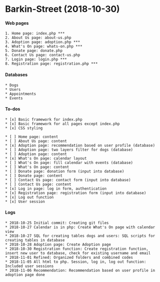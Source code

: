 # Barkin-Street (2018-10-30)

#### Web pages
	1. Home page: index.php ***
	2. About Us page: about-us.php
	3. Adoption page: adoption.php ***
	4. What's On page: whats-on.php ***
	5. Donate page: donate.php
	6. Contact Us page: contact-us.php
	7. Login page: login.php ***
	8. Registration page: registration.php ***

#### Databases
	* Dogs
	* Users
	* Appointments
	* Events
	
#### To-dos
	* [x] Basic framework for index.php
	* [x] Basic framework for all pages except index.php
	* [x] CSS styling
	
	* [ ] Home page: content
	* [ ] About Us page: content
	* [x] Adoption page: recommendation based on user profile (database)
	* [ ] Adoption page: two layers filter for dogs (database)
	* [ ] Adoption page: content
	* [x] What's On page: calendar layout
	* [ ] What's On page: fill calendar with events (database)
	* [ ] What's On page: content
	* [ ] Donate page: donation form (input into database)
	* [ ] Donate page: content
	* [ ] Contact Us page: contact form (input into database)
	* [ ] Contact Us page: content
	* [x] Log in page: log in form, authentication
	* [x] Registration page: registration form (input into database)
	* [x] Log out function
	* [x] User session
	
#### Logs
	* 2018-10-25 Initial commit: Creating git files
	* 2018-10-27 Calendar is in php: Create What's On page with calendar view
	* 2018-10-27 SQL for creating tables dogs and users: SQL scripts for creating tables in database
	* 2018-10-28 Adoption page: Create Adoption page
	* 2018-10-30 Registration function: Create registration function, insert new user to database, check for existing username and email
	* 2018-11-01 Refined: Organized folders and combined codes
	* 2018-11-05 All html to php. Session, log in, log out function: Included user sessions
	* 2018-11-06 Recommendation: Recommendation based on user profile in adoption page done
	
